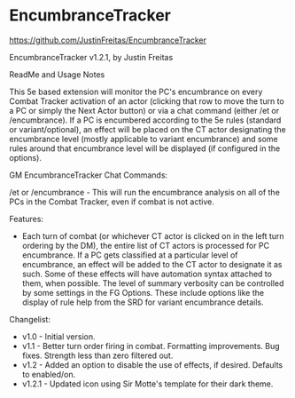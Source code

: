 # EncumbranceTracker

https://github.com/JustinFreitas/EncumbranceTracker

EncumbranceTracker v1.2.1, by Justin Freitas

ReadMe and Usage Notes

This 5e based extension will monitor the PC's encumbrance on every Combat Tracker activation of an actor (clicking that row to move the turn to a PC or simply the Next Actor button) or via a chat command (either /et or /encumbrance).  If a PC is encumbered according to the 5e rules (standard or variant/optional), an effect will be placed on the CT actor designating the encumbrance level (mostly applicable to variant encumbrance) and some rules around that encumbrance level will be displayed (if configured in the options).

GM EncumbranceTracker Chat Commands:

/et or /encumbrance - This will run the encumbrance analysis on all of the PCs in the Combat Tracker, even if combat is not active.

Features:
- Each turn of combat (or whichever CT actor is clicked on in the left turn ordering by the DM), the entire list of CT actors is processed for PC encumbrance.  If a PC gets classified at a particular level of encumbrance, an effect will be added to the CT actor to designate it as such.  Some of these effects will have automation syntax attached to them, when possible.  The level of summary verbosity can be controlled by some settings in the FG Options.  These include options like the display of rule help from the SRD for variant encumbrance details.


Changelist:
- v1.0 - Initial version.
- v1.1 - Better turn order firing in combat.  Formatting improvements.  Bug fixes.  Strength less than zero filtered out.
- v1.2 - Added an option to disable the use of effects, if desired.  Defaults to enabled/on.
- v1.2.1 - Updated icon using Sir Motte's template for their dark theme.